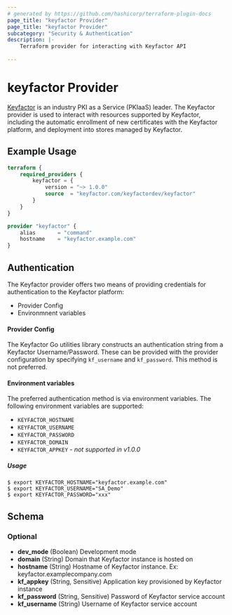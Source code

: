 ```yaml
---
# generated by https://github.com/hashicorp/terraform-plugin-docs
page_title: "keyfactor Provider"
page_title: "keyfactor Provider"
subcategory: "Security & Authentication"
description: |-
    Terraform provider for interacting with Keyfactor API
  
---
```


# keyfactor Provider
[Keyfactor](https://www.keyfactor.com/) is an industry PKI as a 
Service (PKIaaS) leader. The Keyfactor provider is used to interact 
with resources supported by Keyfactor, including the automatic 
enrollment of new certificates with the Keyfactor platform, and 
deployment into stores managed by Keyfactor.

## Example Usage
```terraform
terraform {
    required_providers {
        keyfactor = {
            version = "~> 1.0.0"
            source  = "keyfactor.com/keyfactordev/keyfactor"
        }
    }
}

provider "keyfactor" {
    alias       = "command"
    hostname    = "keyfactor.example.com"
}
```

## Authentication
The Keyfactor provider offers two means of providing credentials for
authentication to the Keyfactor platform:
* Provider Config
* Environmnent variables

#### Provider Config
The Keyfactor Go utilities library constructs an authentication string
from a Keyfactor Username/Password. These can be provided with the
provider configuration by specifying ```kf_username``` and
```kf_password```. This method is not preferred.

#### Environment variables
The preferred authentication method is via environment variables.
The following environment variables are supported:
* ```KEYFACTOR_HOSTNAME```
* ```KEYFACTOR_USERNAME```
* ```KEYFACTOR_PASSWORD```
* ```KEYFACTOR_DOMAIN```
* ```KEYFACTOR_APPKEY``` - _not supported in v1.0.0_

##### Usage
```shell
$ export KEYFACTOR_HOSTNAME="keyfactor.example.com"
$ export KEYFACTOR_USERNAME="SA_Demo"
$ export KEYFACTOR_PASSWORD="xxx"
```

<!-- schema generated by tfplugindocs -->
## Schema

### Optional

- **dev_mode** (Boolean) Development mode
- **domain** (String) Domain that Keyfactor instance is hosted on
- **hostname** (String) Hostname of Keyfactor instance. Ex: keyfactor.examplecompany.com
- **kf_appkey** (String, Sensitive) Application key provisioned by Keyfactor instance
- **kf_password** (String, Sensitive) Password of Keyfactor service account
- **kf_username** (String) Username of Keyfactor service account
